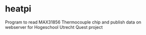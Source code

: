 # heatpi
Program to read MAX31856 Thermocouple chip and publish data on webserver for Hogeschool Utrecht Quest project
